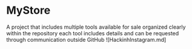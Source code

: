 # MyStore
A project that includes multiple tools available for sale organized clearly within the repository each tool includes details and can be requested through communication outside GitHub
![HackinhInstagram.md]
